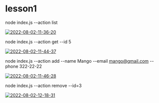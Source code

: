# lesson1

node index.js --action list

<a href="https://ibb.co/71L4GQ9"><img src="https://i.ibb.co/5RwF5k7/2022-08-02-11-36-20.png" alt="2022-08-02-11-36-20" border="0" /></a>

node index.js --action get --id 5

<a href="https://ibb.co/9yZXfxf"><img src="https://i.ibb.co/j3JKxCx/2022-08-02-11-44-37.png" alt="2022-08-02-11-44-37" border="0" /></a>

node index.js --action add --name Mango --email mango@gmail.com --phone 322-22-22

<a href="https://ibb.co/hVyRGnW"><img src="https://i.ibb.co/JHKRYb7/2022-08-02-11-46-28.png" alt="2022-08-02-11-46-28" border="0" /></a>

node index.js --action remove --id=3 

<a href="https://ibb.co/7CS9D1Z"><img src="https://i.ibb.co/9gpM0r1/2022-08-02-12-18-31.png" alt="2022-08-02-12-18-31" border="0" /></a>
